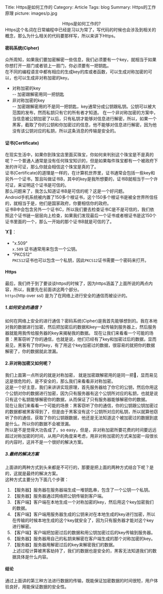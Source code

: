 Title: Https是如何工作的
Category: Article
Tags: blog
Summary: Https的工作原理
picture: images/p.jpg

<center>Https是如何工作的?</center>
Https这个名词在日常编程中已经是习以为常了，写代码的时候也会涉及到相关的概念，那么为什么相关的代码要那样写，所以来讲下Https。

#### 密码系统(Cipher)
众所周知，如果我们要加密解密一些信息，我们必须要有一个key，就相当于如果你想打开一扇门或者锁上一扇门，你必须要有一把钥匙。  
在不同的编程语言中都有相应的生成key的库或者函数，可以生成对称加密的可以，也可以生成非对称加密的key。

* 对称加密的key  
  -- 加密跟解密用同一把钥匙  
* 非对称加密的key  
  -- 加密跟解密用的不是同一把钥匙，key通常分成公钥跟私钥。公钥可以被大范围的发布，然而私钥只有它的所有者才知道。
  在一个非对称加密的方案中，当信息被公钥加密了以后，只有私钥才能够对信息进行解密，所以，如果一个黑客，截取了你的公钥和你加密过的信息，他不能够对信息进行解密，因为他没有该公钥对应的私钥，所以这条消息的传输是安全的。

#### 证书(Certificate)  
在现实生活中，如果你到珠宝店里面买珠宝，你如何来判别这个珠宝是不是真的呢？一个普通人通常是没有任何珠宝知识的，但是如果每件珠宝都有一个被政府下发的许可证，那么你就会相信这个珠宝是真的了。  
证书(Certificate)的道理是一样的，在计算机世界里，证书通常会包括一些key和另外一个证书，暂且叫做证书B，其中的key是我所想要的，证书B就相当于一个许可证，来证明这个证书是可信的。  
那么问题来了，我怎么知道证书B是可信的呢？这是一个好问题。  
Android手机系统被内置了150多个根证书，这个150多个根证书是被全世界所信任的，就相当于是，他们是国家政府，你要相信你的政府。  
证书B中会包含另外一个证书C，所以我们要去检查证书C是不是可信的，我们依照这个证书链一层层向上检查，如果我们发现最后一个证书或者根证书是这150个证书里面的一个，那么一开始的那个证书B就是可信的了。

🏋🌰：
  * "x.509"  
  `x.509` 证书通常用来包含一个公钥。  
  * "PKCS12"  
  `PKCS12`证书也可以包含一个私钥，因此`PKCS12`证书需要一个密码来打开。  

#### Https   
最后，我们终于到了要谈谈https的时候了，因为https涵盖了上面所说的两点内容，所以，我要先在前面讲这两个部分。   
`https`(http over ssl) 是为了在网络上进行安全的通信而被设计的。  

##### 1.如何安全的通信？  
如何在网络上安全的进行通信？密码系统(Cipher)是我首先能够想到的。我在本地对我的数据进行加密，然后把加密后的数据和key一起传输到服务器上，然后服务器就能用我传给服务器的key来揭秘我的数据。
现在让我们来看看一个可能的场景：黑客窃听了你的通信，也就是说，他们已经有了key和加密过后的数据，显而易见，黑客有了你的key，有了用这个key加密过的数据，很容易的就把你的数据解密了，你的数据就此泄漏。  

#### 2.非对称加密又如何呢？   
我们上面第一点所说的就是对称加密， 就是加密跟解密用的是同一把🔑，显而易见这是很危险的，是不安全的，那么我们来看看非对称加密。  
这是一个好主意，我们来讲讲实现原理，首先服务器给了你它的公钥，然后你用这个公钥对你的数据进行加密，因为只有服务器有这个公钥所对应的私钥，也就是说只有这个私钥能够解密你的数据，从而保证了只有服务器能够解密你的数据。   
现在让我们来看看一个可能的场景：黑客窃听了你的通信，你的公钥跟公钥加密过的数据都被黑客得到了，但是由于黑客没有这个公钥所对应的私钥，所以就算他窃听了你的通信，获取了你的公钥跟数据，他还是无法知道这个被加密过的数据到底是什么。所以你的数据不会被泄漏。  
所以是不是觉得大功告成了，so easy，但是，非对称加密所要花费的时间要远远超过对称加密的时间，从用户的角度来考虑，用非对称加密的方式来加密一段很长的内容时，这并不是一个很好的解决方案。  
##### 3.最终的解决方案  
上面讲的两种方式到头来都是不可行的，那要是把上面的两种方式结合下呢？是的，这就是最终的解决方案。  
这种方式主要分为下面几个步骤：  
1. 【服务器】服务器在服务器端生成一堆钥匙串，包含了一个公钥一个私钥。  
2. 【服务器】服务器通过网络把公钥传输到客户端。
3. 【客户端】客户端在本地生成一个对称加密的key，然后用这个key加密我们的数据。
4. 【客户端】客户端用服务器生成的公钥来对在本地生成的key进行加密，所以在传输的时候本地生成的这个key就安全了，因为只有服务器才能对这个key进行解密。  
5. 【客户端】客户端把加密过后的数据和用公钥加密过后的key传输到服务器。  
6. 【服务器】服务器用自己的私钥来解密在客户端生成的那个对称加密的key。     
7. 【服务器】服务器用解密过后的key来解密我们的数据。  
上述过程计算被黑客劫持了，我们的数据也是安全的，黑客无法知道我们的数据具体是什么内容。  

#### 结论  
通过上面讲的第三种方法进行数据的传输，既能保证加密数据的时间很短，用户体验良好，用能保证数据的安全性。
